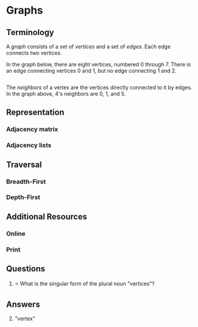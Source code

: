 # Graphs
## Terminology
A *graph* consists of a set of *vertices* and a set of *edges*. Each edge connects two vertices.

In the graph below, there are eight vertices, numbered 0 through 7. There is an edge connecting vertices 0 and 1, but no edge connecting 1 and 2.

![]()

The *neighbors* of a vertex are the vertices directly connected to it by edges. In the graph above, 4's neighbors are 0, 1, and 5.

## Representation
### Adjacency matrix
### Adjacency lists
## Traversal
### Breadth-First
### Depth-First
## Additional Resources
### Online
### Print
## Questions
1. :star: What is the singular form of the plural noun "vertices"?
## Answers
2. "vertex"

